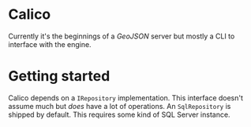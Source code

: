# Calico
Currently it's the beginnings of a *GeoJSON* server but mostly a CLI to interface with the engine.

# Getting started
Calico depends on a `IRepository` implementation. This interface doesn't assume much but *does* have a lot of operations. An `SqlRepository` is shipped by default. This requires some kind of SQL Server instance.


